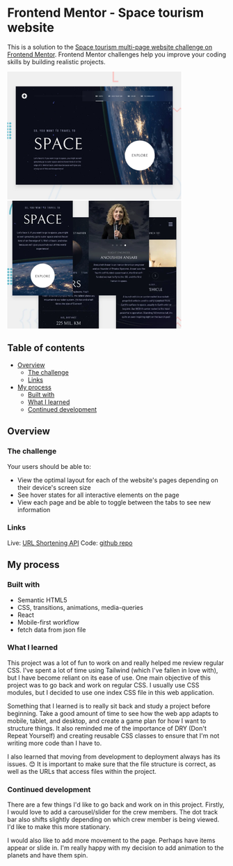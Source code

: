 # Frontend Mentor - Space tourism website

This is a solution to the [Space tourism multi-page website challenge on Frontend Mentor](https://www.frontendmentor.io/challenges/space-tourism-multipage-website-gRWj1URZ3). Frontend Mentor challenges help you improve your coding skills by building realistic projects. 

<img src="./src/screenshots/screenshot-desktop.jpg" alt="desktop1" width="400"/>
<img src="./src/screenshots/screenshot-mobile.png" alt="desktop1" width="400"/>


## Table of contents
 
- [Overview](#overview)
  - [The challenge](#the-challenge)
  - [Links](#links)
- [My process](#my-process)
  - [Built with](#built-with)
  - [What I learned](#what-i-learned)
  - [Continued development](#continued-development)


## Overview

### The challenge

Your users should be able to:

- View the optimal layout for each of the website's pages depending on their device's screen size
- See hover states for all interactive elements on the page
- View each page and be able to toggle between the tabs to see new information

### Links

Live: [URL Shortening API](https://space-tourism-gm.vercel.app/)
Code: [github repo](https://github.com/minezzig/frontend-mentor/tree/main/space-tourism)

## My process

### Built with

- Semantic HTML5
- CSS, transitions, animations, media-queries
- React
- Mobile-first workflow
- fetch data from json file

### What I learned

This project was a lot of fun to work on and really helped me review regular CSS. I've spent a lot of time using Tailwind (which I've fallen in love with), but I have become reliant on its ease of use. One main objective of this project was to go back and work on regular CSS. I usually use CSS modules, but I decided to use one index CSS file in this web application.

Something that I learned is to really sit back and study a project before beginning. Take a good amount of time to see how the web app adapts to mobile, tablet, and desktop, and create a game plan for how I want to structure things. It also reminded me of the importance of DRY (Don't Repeat Yourself) and creating reusable CSS classes to ensure that I'm not writing more code than I have to.

I also learned that moving from development to deployment always has its issues. 😊 It is important to make sure that the file structure is correct, as well as the URLs that access files within the project.

### Continued development

There are a few things I'd like to go back and work on in this project. Firstly, I would love to add a carousel/slider for the crew members. The dot track bar also shifts slightly depending on which crew member is being viewed. I'd like to make this more stationary.

I would also like to add more movement to the page. Perhaps have items appear or slide in. I'm really happy with my decision to add animation to the planets and have them spin.